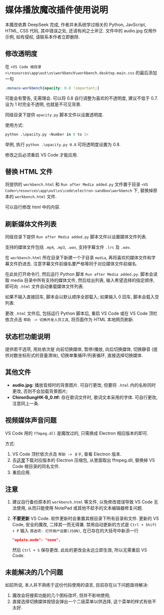 # 媒体播放魔改插件使用说明

本魔改依靠 DeepSeek 完成, 作者并未系统学过相关的 Python, JavScript, HTML, CSS 代码, 其中错误之处, 还请有闲之士斧正. 文件中的 audio.jpg 仅用作示例, 如有侵权, 请联系本作者立即删除.

## 修改透明度

在 `<VS Code 根目录>\resources\app\out\vs\workbench\workbench.desktop.main.css` 的最后添加一句

```CSS
.monaco-workbench{opacity: 0.8 !important;}
```

可能会有警告, 无需理会. 可以将 0.8 自行调整为喜欢的不透明度, 建议不低于 0.7. 设为 1 时完全不透明, 也就是不可见背景.

同级目录下提供 `opacity.py` 脚本文件以设置透明度.

使用方式:

```python
python .\opacity.py <Number in 0 to 1>
```

举例, 执行 `python .\opacity.py 0.8` 可将透明度设置为 0.8.

修改之后必须重启 VS Code 才能应用.

## 替换 HTML 文件

将提供的  `workbench.html` 和 `Run after Media added.py` 文件置于目录 `<VS Code>\resources\app\out\vs\code\electron-sandbox\workbench` 下, 替换掉原本的 `workbench.html` 文件.

可以自行修改 html 中的内容.

## 刷新媒体文件列表

同级目录下提供 `Run after Media added.py` 脚本文件以设置媒体文件列表.

支持的媒体文件包括 `.mp4`, `.mp3`, `.wav`, 支持字幕文件 `.lrc` 及 `.wav`.

在 `workbench.html` 所在目录下新建一个子目录 `media`, 再将喜欢的媒体文件和字幕文件扔进去. 注意字幕文件前缀名要严格等同于对应媒体文件前缀名.

在此处打开命令行, 然后运行 Python 脚本 `Run after Media added.py`. 脚本会读取 media 目录中所有支持的媒体文件, 然后给出列表, 输入希望选择的指定顺序, 即可向 `.html` 文件自动重载媒体文件列表.

如果不输入直接回车, 脚本会以默认顺序全部载入; 如果输入 0 回车, 脚本会载入空列表.

更改 `.html` 文件后, 包括运行 Python 脚本后, 重启 VS Code 或在 VS Code 顶栏依次点击 `帮助 -> 切换开发人员工具`, 将页面作为 HTML 本地网页刷新.

## 状态栏功能说明

提供若干选项, 用处依次是 向前切换媒体, 暂停/播放, 向后切换媒体, 切换静音 (提供对数坐标形式的音量滑块), 切换单集循环/列表循环, 直接选择切换媒体.

## 其他文件

* **audio.jpg:** 播放音频时的背景图片. 可自行更改, 但要将 `.html` 内的名称同时更改, 否则不会加载背景图片;
* **ChironSungHK-B_0.ttf:** 存在歌词文件时, 歌词文本采用的字体. 可自行更改, 注意同上一条.

## 视频媒体声音问题

VS Code 用的 `ffmpeg.dll` 是魔改过的, 只需换成 Electron 相应版本的即可.

方式:

1. VS Code 顶栏依次点击 `帮助 -> 关于`, 查看 Electron 版本.
2. 去[这里](https://registry.npmmirror.com/binary.html?path=electron/)下载对应版本的 Electron 压缩包, 从里面取出 ffmpeg.dll, 替换掉 VS Code 根目录的同名文件.
3. 重启应用.

## 注意

1. 建议自行备份原本的 `workbench.html` 等文件, 以免修改错误导致 VS Code 无法使用, 从而只能使用 NotePad 或其他不趁手的文本编辑器修复问题.
2. **不要更新** VS Code. 软件更新时会重置其根目录下所有目录和文件. 更新的 VS Code, 安全的魔改, 二择其一而无得兼. 禁用自动更新的方式是 `Ctrl + Shift + P` 输入 `首选项: 打开用户设置(JSON)`, 在已存在的大括号中新添一行
   ```json
   "update.mode": "none",
   ```

   然后 `Ctrl + S` 保存更改. 此处的更改会永远立即生效, 所以无需重启 VS Code.

## 未能解决的几个问题

如前所说, 本人并不熟练于这份代码使用的语言, 目前存在以下问题亟待解决:

1. 魔改会将搜索功能的几个图标改坏, 但并不影响使用;
2. 直接选择切换媒体按钮会弹出一个二级菜单以供选择, 这个菜单的样式有些不太好.
